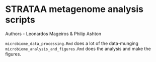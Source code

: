 # STRATAA metagenome analysis scripts

Authors - Leonardos Mageiros & Philip Ashton

`microbiome_data_processing.Rmd` does a lot of the data-munging
`microbiome_analysis_and_figures.Rmd` does the analysis and make the figures.